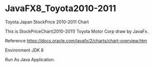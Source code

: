 # JavaFX8_Toyota2010-2011
Toyota.Japan StockPrice 2010-2011 Chart

This is StockPriceChart(2010-2011) Toyota Motor Corp draw by JavaFx.

Reference
https://docs.oracle.com/javafx/2/charts/chart-overview.htm

Environment
JDK 8

Run As Java Application.
